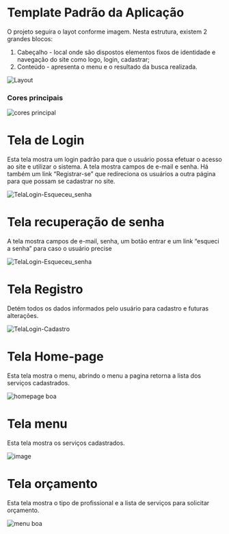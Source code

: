 # Template Padrão da Aplicação

O projeto seguira o layot conforme imagem. Nesta estrutura, existem 2
grandes blocos:
1. Cabeçalho - local onde são dispostos elementos fixos de identidade e navegação do 
site como logo, login, cadastrar;
2. Conteúdo - apresenta o menu e o resultado da busca realizada.

![Layout](https://user-images.githubusercontent.com/101760616/173247979-734e7d2a-d8a8-4e67-bdd1-1c83d1618763.jpg)

### Cores principais

![cores principal](https://user-images.githubusercontent.com/93413365/173248258-b0fc5969-507b-49bb-ac7e-9c080b477ee7.jpeg)

# Tela de Login

Esta tela mostra um login padrão para que o usuário possa efetuar o acesso ao site e utilizar o 
sistema. A tela mostra campos de e-mail e senha. Há também um link “Registrar-se” que redireciona os 
usuários a outra página para que possam se cadastrar no site.

![TelaLogin-Esqueceu_senha](https://user-images.githubusercontent.com/93413365/173247198-893da602-dd3c-48a6-a412-6f4b7caac668.png)


# Tela recuperação de senha

A tela mostra campos de e-mail, senha, um botão entrar e um link “esqueci a senha” 
para caso o usuário precise

![TelaLogin-Esqueceu_senha](https://user-images.githubusercontent.com/93413365/173247198-893da602-dd3c-48a6-a412-6f4b7caac668.png)


# Tela Registro

Detém todos os dados informados pelo usuário para cadastro e futuras alterações.

![TelaLogin-Cadastro](https://user-images.githubusercontent.com/93413365/173247294-4866fc7d-e1c7-46f5-9b74-e07fee0df6a2.png)


# Tela Home-page

Esta tela mostra o menu, abrindo o menu a pagina retorna a lista dos serviços cadastrados. 

![homepage boa](https://user-images.githubusercontent.com/93413365/173246698-6ac9819a-03ec-499a-96b4-e6587ce9dfa3.jpeg)


# Tela menu

Esta tela mostra os serviços cadastrados.

![image](https://user-images.githubusercontent.com/93413365/173246990-ba0e3cfc-4755-4756-8d98-507a0ba9bee6.png)



# Tela orçamento

Esta tela mostra o tipo de profissional e a lista de serviços para solicitar orçamento.

![menu boa](https://user-images.githubusercontent.com/93413365/173246801-bf62e9e6-500d-460f-82ac-b96532716077.jpeg)



